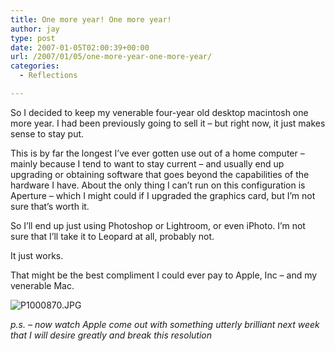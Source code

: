 ```yaml
---
title: One more year! One more year!
author: jay
type: post
date: 2007-01-05T02:00:39+00:00
url: /2007/01/05/one-more-year-one-more-year/
categories:
  - Reflections

---
```

So I decided to keep my venerable four-year old desktop macintosh one more year. I had been previously going to sell it &#8211; but right now, it just makes sense to stay put.

This is by far the longest I’ve ever gotten use out of a home computer &#8211; mainly because I tend to want to stay current &#8211; and usually end up upgrading or obtaining software that goes beyond the capabilities of the hardware I have. About the only thing I can’t run on this configuration is Aperture &#8211; which I might could if I upgraded the graphics card, but I’m not sure that’s worth it.

So I’ll end up just using Photoshop or Lightroom, or even iPhoto. I’m not sure that I’ll take it to Leopard at all, probably not.

It just works.

That might be the best compliment I could ever pay to Apple, Inc &#8211; and my venerable Mac.

![P1000870.JPG][1]

_p.s. &#8211; now watch Apple come out with something utterly brilliant next week that I will desire greatly and break this resolution_

 [1]: https://cdn.rambleon.org/migrate/2007/01/P1000870.jpg